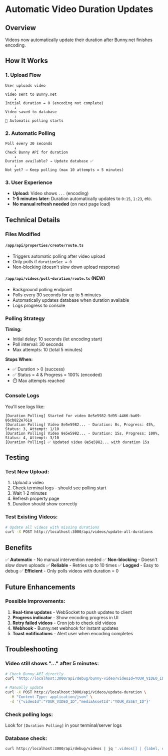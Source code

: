 # Automatic Video Duration Updates

## Overview
Videos now automatically update their duration after Bunny.net finishes encoding.

## How It Works

### 1. Upload Flow
```
User uploads video
    ↓
Video sent to Bunny.net
    ↓
Initial duration = 0 (encoding not complete)
    ↓
Video saved to database
    ↓
🔄 Automatic polling starts
```

### 2. Automatic Polling
```
Poll every 30 seconds
    ↓
Check Bunny API for duration
    ↓
Duration available? → Update database ✅
    ↓
Not yet? → Keep polling (max 10 attempts = 5 minutes)
```

### 3. User Experience
- **Upload:** Video shows `...` (encoding)
- **1-5 minutes later:** Duration automatically updates to `0:15`, `1:23`, etc.
- **No manual refresh needed** (on next page load)

## Technical Details

### Files Modified

#### `/app/api/properties/create/route.ts`
- Triggers automatic polling after video upload
- Only polls if `durationSec = 0`
- Non-blocking (doesn't slow down upload response)

#### `/app/api/videos/poll-duration/route.ts` (NEW)
- Background polling endpoint
- Polls every 30 seconds for up to 5 minutes
- Automatically updates database when duration available
- Logs progress to console

### Polling Strategy

**Timing:**
- Initial delay: 10 seconds (let encoding start)
- Poll interval: 30 seconds
- Max attempts: 10 (total 5 minutes)

**Stops When:**
- ✅ Duration > 0 (success)
- ✅ Status = 4 & Progress = 100% (encoded)
- ⏱️ Max attempts reached

### Console Logs

You'll see logs like:
```
[Duration Polling] Started for video 8e5e5982-5d95-4466-ba69-86cb822e761a
[Duration Polling] Video 8e5e5982... - Duration: 0s, Progress: 45%, Status: 3, Attempt: 1/10
[Duration Polling] Video 8e5e5982... - Duration: 15s, Progress: 100%, Status: 4, Attempt: 3/10
[Duration Polling] ✅ Updated video 8e5e5982... with duration 15s
```

## Testing

### Test New Upload:
1. Upload a video
2. Check terminal logs - should see polling start
3. Wait 1-2 minutes
4. Refresh property page
5. Duration should show correctly

### Test Existing Videos:
```bash
# Update all videos with missing durations
curl -X POST http://localhost:3000/api/videos/update-all-durations
```

## Benefits

✅ **Automatic** - No manual intervention needed
✅ **Non-blocking** - Doesn't slow down uploads
✅ **Reliable** - Retries up to 10 times
✅ **Logged** - Easy to debug
✅ **Efficient** - Only polls videos with duration = 0

## Future Enhancements

### Possible Improvements:
1. **Real-time updates** - WebSocket to push updates to client
2. **Progress indicator** - Show encoding progress in UI
3. **Retry failed videos** - Cron job to check old videos
4. **Webhook** - Bunny.net webhook for instant updates
5. **Toast notifications** - Alert user when encoding completes

## Troubleshooting

### Video still shows "..." after 5 minutes:
```bash
# Check Bunny API directly
curl "http://localhost:3000/api/debug/bunny-video?videoId=YOUR_VIDEO_ID"

# Manually update
curl -X POST http://localhost:3000/api/videos/update-duration \
  -H "Content-Type: application/json" \
  -d '{"videoId":"YOUR_VIDEO_ID","mediaAssetId":"YOUR_ASSET_ID"}'
```

### Check polling logs:
Look for `[Duration Polling]` in your terminal/server logs

### Database check:
```bash
curl http://localhost:3000/api/debug/videos | jq '.videos[] | {label, durationSec}'
```
